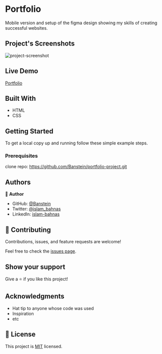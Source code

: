 # Portfolio
Mobile version and setup of the figma design showing my skills of creating successful websites.

## Project's Screenshots

![project-screenshot](https://user-images.githubusercontent.com/35707975/144114035-8cd57f94-dcec-4f9e-afb4-489d4407b272.png)

## Live Demo

[Portfolio](https://banstein.github.io/portfolio-project/)

## Built With

- HTML
- CSS

## Getting Started

To get a local copy up and running follow these simple example steps.

### Prerequisites

clone repo: https://github.com/Banstein/portfolio-project.git

## Authors

👤 **Author**

- GitHub: [@Banstein](https://github.com/Banstein)
- Twitter: [@islam_bahnas](https://twitter.com/islam_bahnas)
- LinkedIn: [islam-bahnas](www.linkedin.com/in/islam-bahnas)


## 🤝 Contributing

Contributions, issues, and feature requests are welcome!

Feel free to check the [issues page](../../issues/).

## Show your support

Give a ⭐️ if you like this project!

## Acknowledgments

- Hat tip to anyone whose code was used
- Inspiration
- etc

## 📝 License

This project is [MIT](./LICENSE) licensed.
